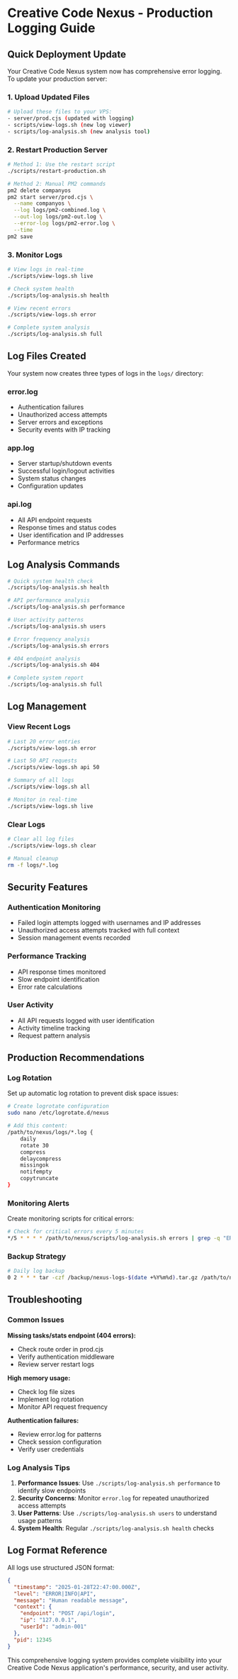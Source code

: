 # Creative Code Nexus - Production Logging Guide

## Quick Deployment Update

Your Creative Code Nexus system now has comprehensive error logging. To update your production server:

### 1. Upload Updated Files
```bash
# Upload these files to your VPS:
- server/prod.cjs (updated with logging)
- scripts/view-logs.sh (new log viewer)
- scripts/log-analysis.sh (new analysis tool)
```

### 2. Restart Production Server
```bash
# Method 1: Use the restart script
./scripts/restart-production.sh

# Method 2: Manual PM2 commands
pm2 delete companyos
pm2 start server/prod.cjs \
  --name companyos \
  --log logs/pm2-combined.log \
  --out-log logs/pm2-out.log \
  --error-log logs/pm2-error.log \
  --time
pm2 save
```

### 3. Monitor Logs
```bash
# View logs in real-time
./scripts/view-logs.sh live

# Check system health
./scripts/log-analysis.sh health

# View recent errors
./scripts/view-logs.sh error

# Complete system analysis
./scripts/log-analysis.sh full
```

## Log Files Created

Your system now creates three types of logs in the `logs/` directory:

### error.log
- Authentication failures
- Unauthorized access attempts
- Server errors and exceptions
- Security events with IP tracking

### app.log
- Server startup/shutdown events
- Successful login/logout activities
- System status changes
- Configuration updates

### api.log
- All API endpoint requests
- Response times and status codes
- User identification and IP addresses
- Performance metrics

## Log Analysis Commands

```bash
# Quick system health check
./scripts/log-analysis.sh health

# API performance analysis
./scripts/log-analysis.sh performance

# User activity patterns
./scripts/log-analysis.sh users

# Error frequency analysis
./scripts/log-analysis.sh errors

# 404 endpoint analysis
./scripts/log-analysis.sh 404

# Complete system report
./scripts/log-analysis.sh full
```

## Log Management

### View Recent Logs
```bash
# Last 20 error entries
./scripts/view-logs.sh error

# Last 50 API requests
./scripts/view-logs.sh api 50

# Summary of all logs
./scripts/view-logs.sh all

# Monitor in real-time
./scripts/view-logs.sh live
```

### Clear Logs
```bash
# Clear all log files
./scripts/view-logs.sh clear

# Manual cleanup
rm -f logs/*.log
```

## Security Features

### Authentication Monitoring
- Failed login attempts logged with usernames and IP addresses
- Unauthorized access attempts tracked with full context
- Session management events recorded

### Performance Tracking
- API response times monitored
- Slow endpoint identification
- Error rate calculations

### User Activity
- All API requests logged with user identification
- Activity timeline tracking
- Request pattern analysis

## Production Recommendations

### Log Rotation
Set up automatic log rotation to prevent disk space issues:
```bash
# Create logrotate configuration
sudo nano /etc/logrotate.d/nexus

# Add this content:
/path/to/nexus/logs/*.log {
    daily
    rotate 30
    compress
    delaycompress
    missingok
    notifempty
    copytruncate
}
```

### Monitoring Alerts
Create monitoring scripts for critical errors:
```bash
# Check for critical errors every 5 minutes
*/5 * * * * /path/to/nexus/scripts/log-analysis.sh errors | grep -q "ERROR" && echo "Critical errors detected" | mail -s "Nexus Alert" admin@company.com
```

### Backup Strategy
```bash
# Daily log backup
0 2 * * * tar -czf /backup/nexus-logs-$(date +%Y%m%d).tar.gz /path/to/nexus/logs/
```

## Troubleshooting

### Common Issues

**Missing tasks/stats endpoint (404 errors):**
- Check route order in prod.cjs
- Verify authentication middleware
- Review server restart logs

**High memory usage:**
- Check log file sizes
- Implement log rotation
- Monitor API request frequency

**Authentication failures:**
- Review error.log for patterns
- Check session configuration
- Verify user credentials

### Log Analysis Tips

1. **Performance Issues**: Use `./scripts/log-analysis.sh performance` to identify slow endpoints
2. **Security Concerns**: Monitor `error.log` for repeated unauthorized access attempts
3. **User Patterns**: Use `./scripts/log-analysis.sh users` to understand usage patterns
4. **System Health**: Regular `./scripts/log-analysis.sh health` checks

## Log Format Reference

All logs use structured JSON format:
```json
{
  "timestamp": "2025-01-28T22:47:00.000Z",
  "level": "ERROR|INFO|API",
  "message": "Human readable message",
  "context": {
    "endpoint": "POST /api/login",
    "ip": "127.0.0.1",
    "userId": "admin-001"
  },
  "pid": 12345
}
```

This comprehensive logging system provides complete visibility into your Creative Code Nexus application's performance, security, and user activity.